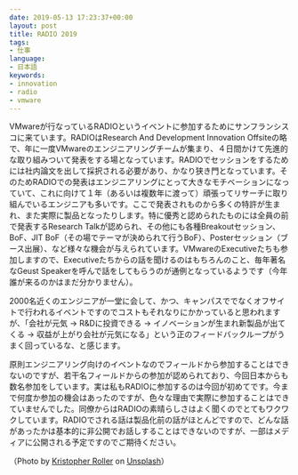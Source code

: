 ```yaml
---
date: 2019-05-13 17:23:37+00:00
layout: post
title: RADIO 2019
tags:
- 仕事
language:
- 日本語
keywords:
- innovation
- radio
- vmware
---
```


VMwareが行なっているRADIOというイベントに参加するためにサンフランシスコに来ています。RADIOはResearch And Development Innovation Offsiteの略で、年に一度VMwareのエンジニアリングチームが集まり、４日間かけて先進的な取り組みついて発表をする場となっています。RADIOでセッションをするためには社内論文を出して採択される必要があり、かなり狭き門となっています。そのためRADIOでの発表はエンジニアリングにとって大きなモチベーションになっていて、これに向けて１年（あるいは複数年に渡って）頑張ってリサーチに取り組んでいるエンジニアも多いです。ここで発表されものから多くの特許が生まれ、また実際に製品となったりします。特に優秀と認められたものには全員の前で発表するResearch Talkが認められ、その他にも各種Breakoutセッション、BoF、JIT BoF（その場でテーマが決められて行うBoF）、Posterセッション（ブース出展）、など様々な機会が与えられています。VMwareのExecutiveたちも参加しますので、Executiveたちからの話を聞けるのはもちろんのこと、毎年著名なGeust Speakerを呼んで話をしてもらうのが通例となっているようです（今年誰が来るのかはまだ分かりません）。

2000名近くのエンジニアが一堂に会して、かつ、キャンパスででなくオフサイトで行われるイベントですのでコストもそれなりにかかっていると思われますが、「会社が元気 -> R&Dに投資できる -> イノベーションが生まれ新製品が出てくる -> 収益が上がり会社が元気になる」という正のフィードバックループがうまく回っているな、と感じます。

原則エンジニアリング向けのイベントなのでフィールドから参加することはできないのですが、若干名フィールドからの参加が認められており、今回日本からも数名参加をしています。実は私もRADIOに参加するのは今回が初めてです。今まで何度か参加の機会はあったのですが、色々な理由で実際に参加することはできていませんでした。同僚からはRADIOの素晴らしさはよく聞くのでとてもワクワクしています。RADIOでされる話は製品化前の話がほとんどですので、どんな話があったかは基本的に非公開でお話しすることはできないのですが、一部はメディアに公開される予定ですのでご期待ください。

（Photo by [Kristopher Roller](https://unsplash.com/photos/PC_lbSSxCZE?utm_source=unsplash&utm_medium=referral&utm_content=creditCopyText) on [Unsplash](https://unsplash.com/search/photos/innovation?utm_source=unsplash&utm_medium=referral&utm_content=creditCopyText)）
